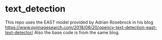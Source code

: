 # text_detection
This repo uses the EAST model provided by Adrian Rosebrock in his blog https://www.pyimagesearch.com/2018/08/20/opencv-text-detection-east-text-detector/
Also the base code is from the same blog.
